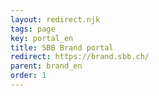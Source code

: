 ```yaml
---
layout: redirect.njk
tags: page
key: portal_en
title: SBB Brand portal
redirect: https://brand.sbb.ch/
parent: brand_en
order: 1
---
```

